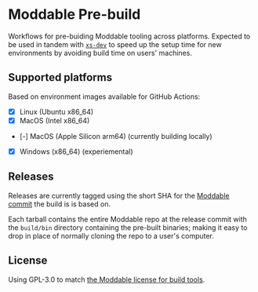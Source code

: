 # Moddable Pre-build

Workflows for pre-buiding Moddable tooling across platforms. Expected to be used in tandem with [`xs-dev`](https://github.com/hipsterbrown/xs-dev) to speed up the setup time for new environments by avoiding build time on users' machines.

## Supported platforms

Based on environment images available for GitHub Actions:

- [X] Linux (Ubuntu x86_64)
- [X] MacOS (Intel x86_64)
- [-] MacOS (Apple Silicon arm64) (currently building locally)
- [X] Windows (x86_64) (experiemental)

## Releases

Releases are currently tagged using the short SHA for the [Moddable commit](https://github.com/Moddable-OpenSource/moddable) the build is is based on.

Each tarball contains the entire Moddable repo at the release commit with the `build/bin` directory containing the pre-built binaries; making it easy to drop in place of normally cloning the repo to a user's computer.

## License

Using GPL-3.0 to match [the Moddable license for build tools](https://github.com/Moddable-OpenSource/moddable/tree/public/licenses#gpl-30-and-lgpl-30).
